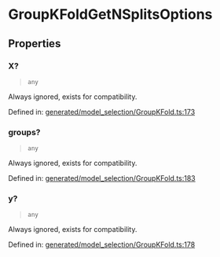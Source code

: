 # GroupKFoldGetNSplitsOptions

## Properties

### X?

> `any`

Always ignored, exists for compatibility.

Defined in:  [generated/model\_selection/GroupKFold.ts:173](https://github.com/transitive-bullshit/scikit-learn-ts/blob/92ab806/packages/sklearn/src/generated/model_selection/GroupKFold.ts#L173)

### groups?

> `any`

Always ignored, exists for compatibility.

Defined in:  [generated/model\_selection/GroupKFold.ts:183](https://github.com/transitive-bullshit/scikit-learn-ts/blob/92ab806/packages/sklearn/src/generated/model_selection/GroupKFold.ts#L183)

### y?

> `any`

Always ignored, exists for compatibility.

Defined in:  [generated/model\_selection/GroupKFold.ts:178](https://github.com/transitive-bullshit/scikit-learn-ts/blob/92ab806/packages/sklearn/src/generated/model_selection/GroupKFold.ts#L178)
